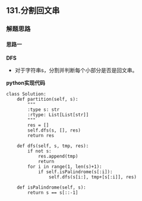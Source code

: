 ## 131.分割回文串

### 解题思路
#### 思路一
**DFS**
- 对于字符串s，分割并判断每个小部分是否是回文串。

**python实现代码**
```
class Solution:
    def partition(self, s):
        """
        :type s: str
        :rtype: List[List[str]]
        """
        res = []
        self.dfs(s, [], res)
        return res
    
    def dfs(self, s, tmp, res):
        if not s:
            res.append(tmp)
            return 
        for i in range(1, len(s)+1):
            if self.isPalindrome(s[:i]):
                self.dfs(s[i:], tmp+[s[:i]], res)
        
    def isPalindrome(self, s):
        return s == s[::-1]

```

